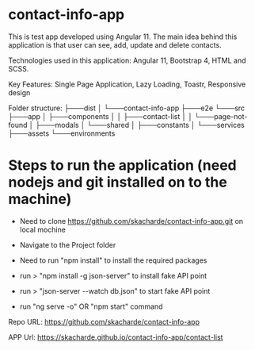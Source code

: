 # contact-info-app
This is test app developed using Angular 11. The main idea behind this application is that user can see, add, update and delete contacts.

Technologies used in this application: Angular 11, Bootstrap 4, HTML and SCSS.

Key Features: Single Page Application, Lazy Loading, Toastr, Responsive design

Folder structure:
├───dist
│   └───contact-info-app
├───e2e
└───src
    ├───app
    │   ├───components
    │   │   ├───contact-list
    │   │   └───page-not-found
    │   ├───modals
    │   └───shared
    │       ├───constants
    │       └───services
    ├───assets
    └───environments

# Steps to run the application (need nodejs and git installed on to the machine)

- Need to clone https://github.com/skacharde/contact-info-app.git on local mochine

- Navigate to the Project folder

- Need to run "npm install" to install the required packages

- run > "npm install -g json-server" to install fake API point

- run > "json-server --watch db.json" to start fake API point

- run "ng serve -o" OR "npm start" command   
	
Repo URL: https://github.com/skacharde/contact-info-app

APP Url: https://skacharde.github.io/contact-info-app/contact-list
